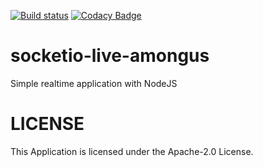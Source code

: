 [![Build status](https://api.travis-ci.org/nejdetkadir/socketio-live-amongus.svg)](https://api.travis-ci.org/nejdetkadir/socketio-live-amongus)
[![Codacy Badge](https://api.codacy.com/project/badge/Grade/d06472c8f6954e30a8be9858f86611c3)](https://app.codacy.com/gh/nejdetkadir/socketio-live-amongus?utm_source=github.com&utm_medium=referral&utm_content=nejdetkadir/socketio-live-amongus&utm_campaign=Badge_Grade)
# socketio-live-amongus
Simple realtime application with NodeJS

# LICENSE
This Application is licensed under the  Apache-2.0 License.